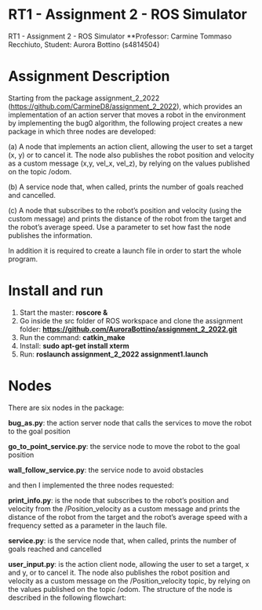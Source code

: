 # RT1 - Assignment 2 - ROS Simulator 
RT1 - Assignment 2 - ROS Simulator
**Professor: Carmine Tommaso Recchiuto, Student: Aurora Bottino (s4814504)

# Assignment Description

Starting from the package assignment_2_2022 (https://github.com/CarmineD8/assignment_2_2022), which provides an implementation of an action server that moves a robot in the environment by implementing the bug0 algorithm, the following project creates a new package in which three nodes are developed:

(a) A node that implements an action client, allowing the user to set a target (x, y) or to cancel it. The node also publishes the robot position and velocity as a custom message (x,y, vel_x, vel_z), by relying on the values published on the topic /odom.

(b) A service node that, when called, prints the number of goals reached and cancelled.

(c) A node that subscribes to the robot’s position and velocity (using the custom message) and prints the distance of the robot from the target and the robot’s average speed. Use a parameter to set how fast the node publishes the information. 

In addition it is required to create a launch file in order to start the whole program.

# Install and run
1) Start the master: **roscore &**
3) Go inside the src folder of ROS workspace and clone the assignment folder: **https://github.com/AuroraBottino/assignment_2_2022.git**
4) Run the command: **catkin_make**
5) Install: **sudo apt-get install xterm**
6) Run: **roslaunch assignment_2_2022 assignment1.launch**

# Nodes
There are six nodes in the package:

**bug_as.py**: the action server node that calls the services to move the robot to the goal position

**go_to_point_service.py**: the service node to move the robot to the goal position

**wall_follow_service.py**: the service node to avoid obstacles

and then I implemented the three nodes requested:

**print_info.py**: is the node that subscribes to the robot’s position and velocity from the /Position_velocity as a custom message and prints the distance of the robot from the target and the robot’s average speed with a frequency setted as a parameter in the lauch file.

**service.py**: is the service node that, when called, prints the number of goals reached and cancelled

**user_input.py**: is the action client node, allowing the user to set a target, x and y, or to cancel it. The node also publishes the robot position and velocity as a custom message on the /Position_velocity topic, by relying on the values published on the topic /odom. The structure of the node is described in the following flowchart: 



